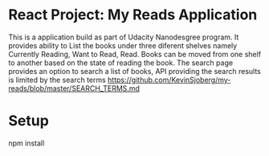 React Project: My Reads Application
===================================

This is a application build as part of Udacity Nanodesgree program. It provides ability to List the books under three diferent shelves namely Currently Reading, Want to Read, Read. Books can be moved from one shelf to another based on the state of reading the book.
The search page provides an option to search a list of books, API providing the search results is limited by the search terms https://github.com/KevinSjoberg/my-reads/blob/master/SEARCH_TERMS.md

Setup
======

npm install
